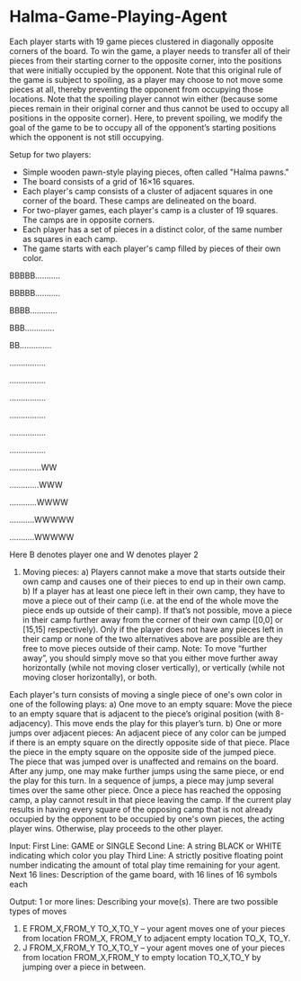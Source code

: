 # Halma-Game-Playing-Agent
Each player starts with 19 game pieces clustered in diagonally opposite corners of the board. To win the game, a player needs to transfer all of their pieces from their starting corner to the opposite corner, into the positions that were initially occupied by the opponent. Note that this original rule of the game is subject to spoiling, as a player may choose to not move some pieces at all, thereby preventing the opponent from occupying those locations. Note that the spoiling player cannot win either (because some pieces remain in their original corner and thus cannot be used to occupy all positions in the opposite corner). Here, to prevent spoiling, we modify the goal of the game to be to occupy all of the opponent’s starting positions which the opponent is not still occupying.

Setup for two players:
- Simple wooden pawn-style playing pieces, often called "Halma pawns."
- The board consists of a grid of 16×16 squares.
- Each player's camp consists of a cluster of adjacent squares in one corner of the board.
These camps are delineated on the board.
- For two-player games, each player's camp is a cluster of 19 squares. The camps are in
opposite corners.
- Each player has a set of pieces in a distinct color, of the same number as squares in each
camp.
- The game starts with each player's camp filled by pieces of their own color.

BBBBB...........

BBBBB...........

BBBB............

BBB.............

BB..............

................

................

................

................

................

................

..............WW

.............WWW

............WWWW

...........WWWWW

...........WWWWW

Here B denotes player one and W denotes player 2

1. Moving pieces: 
a) Players cannot make a move that starts outside their own camp and causes one of their
pieces to end up in their own camp.
b) If a player has at least one piece left in their own camp, they have to move a piece out of their camp (i.e. at the end of the whole move the piece ends up outside of their camp). If that’s not possible, move a piece in their camp further away from the corner of their
own camp ([0,0] or [15,15] respectively). Only if the player does not have any pieces left in their camp or none of the two alternatives
above are possible are they free to move pieces outside of their camp.
Note: To move “further away”, you should simply move so that you either move further away
horizontally (while not moving closer vertically), or vertically (while not moving closer
horizontally), or both.

Each player's turn consists of moving a single piece of one's own color in one of the
following plays:
a) One move to an empty square:
    Move the piece to an empty square that is adjacent to the piece’s original
    position (with 8-adjacency).
    This move ends the play for this player’s turn.
b) One or more jumps over adjacent pieces:
    An adjacent piece of any color can be jumped if there is an empty square
    on the directly opposite side of that piece.
    Place the piece in the empty square on the opposite side of the jumped
    piece.
    The piece that was jumped over is unaffected and remains on the board.
    After any jump, one may make further jumps using the same piece, or end
    the play for this turn.
    In a sequence of jumps, a piece may jump several times over the same
    other piece.
    Once a piece has reached the opposing camp, a play cannot result in that piece leaving
    the camp.
If the current play results in having every square of the opposing camp that is not already
occupied by the opponent to be occupied by one's own pieces, the acting player wins.
Otherwise, play proceeds to the other player.

Input:
First Line: GAME or SINGLE
Second Line: A string BLACK or WHITE indicating which color you play
Third Line: A strictly positive floating point number indicating the amount of total play time
remaining for your agent.
Next 16 lines: Description of the game board, with 16 lines of 16 symbols each

Output:
1 or more lines: Describing your move(s). There are two possible types of moves
1. E FROM_X,FROM_Y TO_X,TO_Y – your agent moves one of your pieces from location
FROM_X, FROM_Y to adjacent empty location TO_X, TO_Y.
2. J FROM_X,FROM_Y TO_X,TO_Y – your agent moves one of your pieces from location
FROM_X,FROM_Y to empty location TO_X,TO_Y by jumping over a piece in between.

